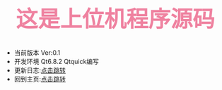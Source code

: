 <h1 style="text-align:center;color:#ef82a0;font-size:50px">这是上位机程序源码</h1>

- 当前版本  Ver:0.1
- 开发环境 Qt6.8.2 Qtquick编写
- 更新日志:[点击跳转](Update_log.md)
- 回到主页:[点击跳转](../Readme.md)